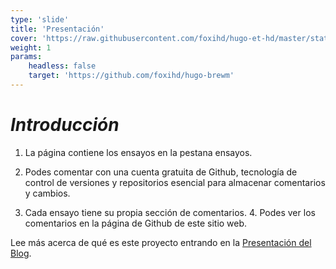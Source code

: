 ```yaml
---
type: 'slide'
title: 'Presentación'
cover: 'https://raw.githubusercontent.com/foxihd/hugo-et-hd/master/static/svg/flowlines/28.svg'
weight: 1
params:
    headless: false
    target: 'https://github.com/foxihd/hugo-brewm'
---
```


***Introducción***
====================
 1. La página contiene los ensayos en la pestana ensayos.

 2. Podes comentar con una cuenta gratuita de Github, tecnología de control de versiones y repositorios esencial para almacenar comentarios y cambios.
 
 3. Cada ensayo tiene su propia sección de comentarios. 4. Podes ver los comentarios en la página de Github de este sitio web.

Lee más acerca de qué es este proyecto entrando en la [Presentación del Blog](/about/presentacion/).